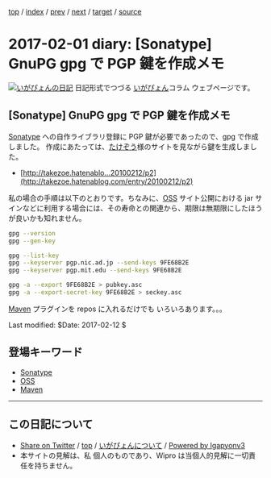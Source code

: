 [top](../index.html) 
 / [index](index.html) 
 / [prev](ig170131.html) 
 / [next](ig170202.html) 
 / [target](http://www.igapyon.jp/igapyon/diary/2017/ig170201.html) 
 / [source](https://github.com/igapyon/diary/blob/master/2017/ig170201.src.md) 

2017-02-01 diary: [Sonatype] GnuPG gpg で PGP 鍵を作成メモ
=====================================================================================================
[![いがぴょんの日記](http://www.igapyon.jp/igapyon/diary/images/iga200306s.jpg "いがぴょん")](http://www.igapyon.jp/igapyon/diary/memo/memoigapyon.html) 日記形式でつづる [いがぴょん](http://www.igapyon.jp/igapyon/diary/memo/memoigapyon.html)コラム ウェブページです。

## [Sonatype] GnuPG gpg で PGP 鍵を作成メモ

[Sonatype](../keyword/sonatype.html) への自作ライブラリ登録に PGP 鍵が必要であったので、gpg で作成しました。
作成にあたっては、[たけぞう](http://takezoe.hatenablog.com/)様のサイトを見ながら鍵を生成しました。

* [http://takezoe.hatenablo...20100212/p2](http://takezoe.hatenablog.com/entry/20100212/p2)

私の場合の手順は以下のとおりです。ちなみに、[OSS](../keyword/oss.html) サイト公開における jar サインなどに利用する場合には、その寿命との関連から、期限は無期限にしたほうが良いかも知れません。

```sh
gpg --version
gpg --gen-key
```

```sh
gpg --list-key
gpg --keyserver pgp.nic.ad.jp --send-keys 9FE68B2E
gpg --keyserver pgp.mit.edu --send-keys 9FE68B2E
```

```sh
gpg -a --export 9FE68B2E > pubkey.asc
gpg -a --export-secret-key 9FE68B2E > seckey.asc
```

[Maven](../keyword/maven.html) プラグインを repos に入れるだけでも いろいろあります。。。

Last modified: $Date: 2017-02-12 $

## 登場キーワード

* [Sonatype](../keyword/sonatype.html)
* [OSS](../keyword/oss.html)
* [Maven](../keyword/maven.html)

----------------------------------------------------------------------------------------------------

## この日記について

* [Share on Twitter](https://twitter.com/intent/tweet?hashtags=igapyon%2Cdiary%2C%E3%81%84%E3%81%8C%E3%81%B4%E3%82%87%E3%82%93%2CSonatype%2COSS%2CMaven&text=%5BSonatype%5D+GnuPG+gpg+%E3%81%A7+PGP+%E9%8D%B5%E3%82%92%E4%BD%9C%E6%88%90%E3%83%A1%E3%83%A2&url=http%3A%2F%2Fwww.igapyon.jp%2Figapyon%2Fdiary%2F2017%2Fig170201.html) / [top](../index.html) / [いがぴょんについて](http://www.igapyon.jp/igapyon/diary/memo/memoigapyon.html) / [Powered by Igapyonv3](https://github.com/igapyon/igapyonv3)
* 本サイトの見解は、私 個人のものであり、Wipro は当個人的見解に一切責任を持ちません。 
